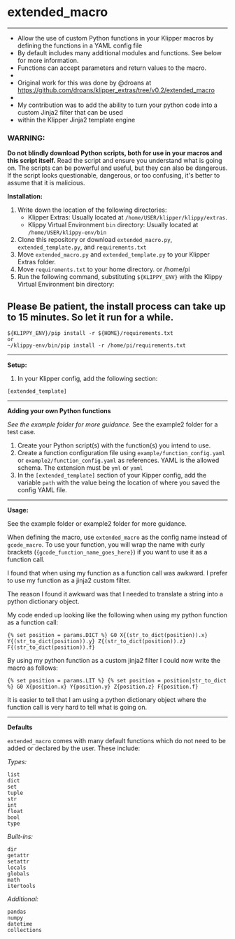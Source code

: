 # extended_macro
---
* Allow the use of custom Python functions in your Klipper macros by defining the functions in a YAML config file
* By default includes many additional modules and functions. See below for more information.
* Functions can accept parameters and return values to the macro.
*
* Original work for this was done by @droans at https://github.com/droans/klipper_extras/tree/v0.2/extended_macro
*
* My contribution was to add the ability to turn your python code into a custom Jinja2 filter that can be used
* within the Klipper Jinja2 template engine

### WARNING:

**Do not blindly download Python scripts, both for use in your macros and this script itself.** Read the script and ensure you understand what is going on. The scripts can be powerful and useful, but they can also be dangerous. If the script looks questionable, dangerous, or too confusing, it's better to assume that it is malicious.

**Installation:**
1. Write down the location of the following directories:
    * Klipper Extras: Usually located at `/home/USER/klipper/klippy/extras`.
    * Klippy Virtual Environment `bin` directory: Usually located at `/home/USER/klippy-env/bin`
2. Clone this repository or download `extended_macro.py`, `extended_template.py`, and `requirements.txt`
3. Move `extended_macro.py` and `extended_template.py` to your Klipper Extras folder. 
4. Move `requirements.txt` to your home directory. or /home/pi
5. Run the following command, substituting `${KLIPPY_ENV}` with the Klippy Virtual Environment bin directory:

## Please Be patient, the install process can take up to 15 minutes.  So let it run for a while.

```
${KLIPPY_ENV}/pip install -r ${HOME}/requirements.txt
or
~/klippy-env/bin/pip install -r /home/pi/requirements.txt
```

---
**Setup:**

1. In your Klipper config, add the following section:
```
[extended_template]
```

---
**Adding your own Python functions**

*See the example folder for more guidance.* See the example2 folder for a test case.

1. Create your Python script(s) with the function(s) you intend to use.
2. Create a function configuration file using `example/function_config.yaml` or `example2/function_config.yaml` as references. YAML is the allowed schema. The extension must be `yml` or `yaml`
3. In the `[extended_template]` section of your Kipper config, add the variable `path` with the value being the location of where you saved the config YAML file.

---
**Usage:**

See the example folder or example2 folder for more guidance.

When defining the macro, use `extended_macro` as the config name instead of `gcode_macro`. To use your function, you will wrap the name with curly brackets (`{gcode_function_name_goes_here}`) if you want to use it as a function call.

I found that when using my function as a function call was awkward.  I prefer to use my function as a jinja2 custom filter.

The reason I found it awkward was that I needed to translate a string into a python dictionary object.

My code ended up looking like the following when using my python function as a function call:

``
{% set position = params.DICT %}
G0 X{(str_to_dict(position)).x} Y{(str_to_dict(position)).y} Z{(str_to_dict(position)).z} F{(str_to_dict(position)).f}
``

By using my python function as a custom jinja2 filter I could now write the macro as follows:

``
{% set position = params.LIT %}
{% set position = position|str_to_dict %}
G0 X{position.x} Y{position.y} Z{position.z} F{position.f}
``

It is easier to tell that I am using a python dictionary object where the function call is very hard to tell what is going on.

---
**Defaults**

`extended_macro` comes with many default functions which do not need to be added or declared by the user. These include:

*Types:*
```
list
dict
set
tuple
str
int
float
bool
type
```

*Built-ins:*
```
dir
getattr
setattr
locals
globals
math
itertools
```

*Additional:*
```
pandas
numpy
datetime
collections
```